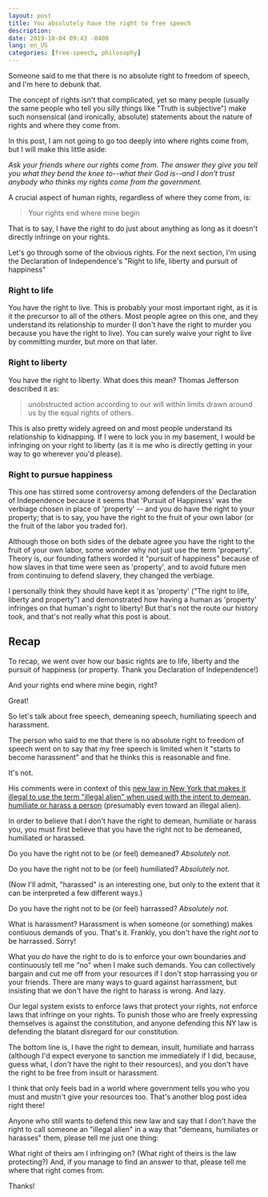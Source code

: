 ```yaml
---
layout: post
title: You absolutely have the right to free speech
description: 
date: 2019-10-04 09:43 -0400
lang: en_US
categories: [free-speech, philosophy]
---
```


Someone said to me that there is no absolute right to freedom of speech, and I'm here to debunk that.

The concept of rights isn't that complicated, yet so many people (usually the same people who tell you silly things like "Truth is subjective") make such nonsensical (and ironically, absolute) statements about the nature of rights and where they come from.

In this post, I am not going to go too deeply into where rights come from, but I will make this little aside:

*Ask your friends where our rights come from. The answer they give you tell you what they bend the knee to--what their God is--and I don't trust anybody who thinks my rights come from the government.*

A crucial aspect of human rights, regardless of where they come from, is:
> Your rights end where mine begin

That is to say, I have the right to do just about anything as long as it doesn't directly infringe on your rights. 

Let's go through some of the obvious rights. For the next section, I'm using the Declaration of Independence's "Right to life, liberty and pursuit of happiness"

### Right to life

You have the right to live. This is probably your most important right, as it is it the precursor to all of the others. Most people agree on this one, and they understand its relationship to murder (I don't have the right to murder you because you have the right to live). You can surely waive your right to live by committing murder, but more on that later.

### Right to liberty

You have the right to liberty. What does this mean? Thomas Jefferson described it as:

> unobstructed action according to our will within limits drawn around us by the equal rights of others.

This is also pretty widely agreed on and most people understand its relationship to kidnapping. If I were to lock you in my basement, I would be infringing on your right to liberty (as it is me who is directly getting in your way to go wherever you'd please).

### Right to pursue happiness

This one has stirred some controversy among defenders of the Declaration of Independence because it seems that 'Pursuit of Happiness' was the verbiage chosen in place of 'property' -- and you do have the right to your property; that is to say, you have the right to the fruit of your own labor (or the fruit of the labor you traded for).

Although those on both sides of the debate agree you have the right to the fruit of your own labor, some wonder why not just use the term 'property'. Theory is, our founding fathers worded it "pursuit of happiness" because of how slaves in that time were seen as 'property', and to avoid future men from continuing to defend slavery, they changed the verbiage.

I personally think they should have kept it as 'property' ("The right to life, liberty and property") and demonstrated how having a human as 'property' infringes on that human's right to liberty! But that's not the route our history took, and that's not really what this post is about.

## Recap

To recap, we went over how our basic rights are to life, liberty and the pursuit of happiness (or property. Thank you Declaration of Independence!)

And your rights end where mine begin, right?

Great!

So let's talk about free speech, demeaning speech, humiliating speech and harassment.

The person who said to me that there is no absolute right to freedom of speech went on to say that my free speech is limited when it "starts to become harassment" and that he thinks this is reasonable and fine.

It's not.

His comments were in context of this [new law in New York that makes it illegal to use the term "illegal alien" when used with the intent to demean, humiliate or harass a person]("https://www.nbcnews.com/news/latino/new-york-city-bans-use-illegals-illegal-alien-n1062161") (presumably even toward an illegal alien).

In order to believe that I don't have the right to demean, humiliate or harass you, you must first believe that you have the right not to be demeaned, humiliated or harassed.

Do you have the right not to be (or feel) demeaned? *Absolutely not.*

Do you have the right not to be (or feel) humiliated? *Absolutely not.*

(Now I'll admit, "harassed" is an interesting one, but only to the extent that it can be interpreted a few different ways.)

Do you have the right not to be (or feel) harrassed? *Absolutely not.*

What is harassment? Harassment is when someone (or something) makes contiuous demands of you. That's it. Frankly, you don't have the right *not* to be harrassed. Sorry! 

What you *do* have the right to do is to enforce your own boundaries and continuously tell me "no" when I make such demands. You can collectively bargain and cut me off from your resources if I don't stop harrassing you or your friends. There are many ways to guard against harrassment, but insisting that we don't have the right to harass is wrong. And lazy.

Our legal system exists to enforce laws that protect your rights, not enforce laws that infringe on your rights. To punish those who are freely expressing themselves is against the constitution, and anyone defending this NY law is defending the blatant disregard for our constitution. 

The bottom line is, I have the right to demean, insult, humiliate and harrass (although I'd expect everyone to sanction me immediately if I did, because, guess what, I *don't* have the right to their resources), and you don't have the right to be free from insult or harassment. 

I think that only feels bad in a world where government tells you who you must and mustn't give your resources too. That's another blog post idea right there!

Anyone who still wants to defend this new law and say that I don't have the right to call someone an "illegal alien" in a way that "demeans, humiliates or harasses" them, please tell me just one thing:

What right of theirs am I infringing on? (What right of theirs is the law protecting?)
And, if you manage to find an answer to that, please tell me where that right comes from. 

Thanks!